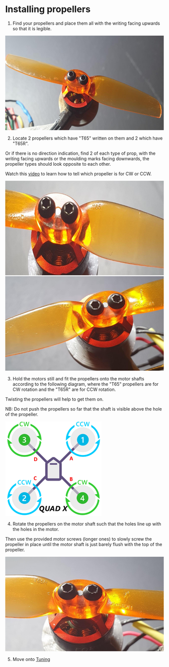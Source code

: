 # Installing propellers

1. Find your propellers and place them all with the writing facing upwards so that it is legible.

<img src="/./Images/Instructions/top.jpeg" height="300">

2. Locate 2 propellers which have "T65" written on them and 2 which have "T65R". 

Or if there is no direction indication, find 2 of each type of prop, with the writing facing upwards or the moulding marks facing downwards, the propeller types should look opposite to each other.

Watch this [video](https://www.youtube.com/watch?v=nc1QG_Njo7Y&t=238s&ab_channel=JoshuaBardwell) to learn how to tell which propeller is for CW or CCW.

<img src="/./Images/Instructions/t65.jpeg" height="300"> <img src="/./Images/Instructions/t65r.jpeg" height="300">

3. Hold the motors still and fit the propellers onto the motor shafts according to the following diagram, where the "T65" propellers are for CW rotation and the "T65R" are for CCW rotation.

Twisting the propellers will help to get them on. 

NB: Do not push the propellers so far that the shaft is visible above the hole of the propeller.

<img src="/./Images/Instructions/motororder.jpg" height="300">

4. Rotate the propellers on the motor shaft such that the holes line up with the holes in the motor.

Then use the provided motor screws (longer ones) to slowly screw the propeller in place until the motor shaft is just barely flush with the top of the propeller.

<img src="/./Images/Instructions/screw.jpeg" height="300"> 

5. Move onto [Tuning](./tune.md)
